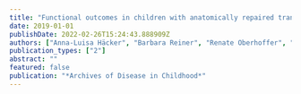 ```yaml
---
title: "Functional outcomes in children with anatomically repaired transposition of the great arteries with regard to congenital ventricular septal defect and coronary pattern"
date: 2019-01-01
publishDate: 2022-02-26T15:24:43.888909Z
authors: ["Anna-Luisa Häcker", "Barbara Reiner", "Renate Oberhoffer", "Alfred Hager", "Peter Ewert", "Jan Müller"]
publication_types: ["2"]
abstract: ""
featured: false
publication: "*Archives of Disease in Childhood*"
---
```


